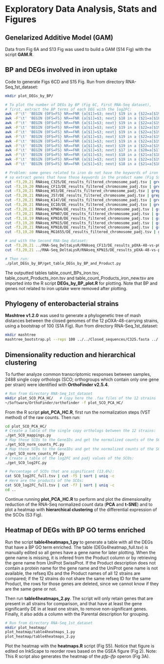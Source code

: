 # Exploratory Data Analysis, Stats and Figures

## Genelarized Additive Model (GAM)

Data from Fig 6A and S13 Fig was used to build a GAM (S14 Fig) with the script **GAM.R**.


## BP and DEGs involved in iron uptake

Code to generate Figs 6CD and S15 Fig. Run from directory RNA-Seq_1st_dataset:

```sh
mkdir plot_DEGs_by_BP/

# To plot the number of DEGs by BP (Fig 6C, First RNA-Seq dataset),
# first, extract the BP terms of each DEG with the log2FC:
awk -F'\t' 'BEGIN {OFS=FS} NR==FNR {a[$1]=$3; next} $19 in a {$22=a[$19]} 1' GSEA/refseq2uniprot/refseq2uniprot_C325_chr_filt.tsv <(cat RNAseq_C325/DE_results_filtered_chromosome_padj.tsv | sed 's/"//g' | sed 's/\.1\t/\t/g') | cut -f22,3 | awk -F'\t' '$2 != ""' > plot_DEGs_by_BP/C325_main.tsv
awk -F'\t' 'BEGIN {OFS=FS} NR==FNR {a[$1]=$3; next} $18 in a {$21=a[$18]} 1' GSEA/refseq2uniprot/refseq2uniprot_CF13_chr_filt.tsv <(cat RNAseq_CF13/DE_results_filtered_chromosome_padj.tsv | sed 's/"//g' | sed 's/\.1\t/\t/g') | cut -f21,3 | awk -F'\t' '$2 != ""' > plot_DEGs_by_BP/CF13_main.tsv
awk -F'\t' 'BEGIN {OFS=FS} NR==FNR {a[$1]=$3; next} $19 in a {$22=a[$19]} 1' GSEA/refseq2uniprot/refseq2uniprot_H53_chr_filt.tsv <(cat RNAseq_H53/DE_results_filtered_chromosome_padj.tsv | sed 's/"//g' | sed 's/\.1\t/\t/g') | cut -f22,3 | awk -F'\t' '$2 != ""' > plot_DEGs_by_BP/H53_main.tsv
awk -F'\t' 'BEGIN {OFS=FS} NR==FNR {a[$1]=$3; next} $19 in a {$22=a[$19]} 1' GSEA/refseq2uniprot/refseq2uniprot_J57_chr_filt.tsv <(cat RNAseq_J57/DE_results_filtered_chromosome_padj.tsv | sed 's/"//g' | sed 's/\.1\t/\t/g') | cut -f22,3 | awk -F'\t' '$2 != ""' > plot_DEGs_by_BP/J57_main.tsv
awk -F'\t' 'BEGIN {OFS=FS} NR==FNR {a[$1]=$3; next} $19 in a {$22=a[$19]} 1' GSEA/refseq2uniprot/refseq2uniprot_K147_chr_filt.tsv <(cat RNAseq_K147/DE_results_filtered_chromosome_padj.tsv | sed 's/"//g' | sed 's/\.1\t/\t/g') | cut -f22,3 | awk -F'\t' '$2 != ""' > plot_DEGs_by_BP/K147_main.tsv
awk -F'\t' 'BEGIN {OFS=FS} NR==FNR {a[$1]=$3; next} $19 in a {$22=a[$19]} 1' GSEA/refseq2uniprot/refseq2uniprot_EC10_chr_filt.tsv <(cat RNAseq_EC10/DE_results_filtered_chromosome_padj.tsv | sed 's/"//g' | sed 's/\.1\t/\t/g') | cut -f22,3 | awk -F'\t' '$2 != ""' > plot_DEGs_by_BP/EC10_main.tsv
awk -F'\t' 'BEGIN {OFS=FS} NR==FNR {a[$1]=$3; next} $19 in a {$22=a[$19]} 1' GSEA/refseq2uniprot/refseq2uniprot_KPN04_chr_filt.tsv <(cat RNAseq_KPN04/DE_results_filtered_chromosome_padj.tsv | sed 's/"//g' | sed 's/\.1\t/\t/g') | cut -f22,3 | awk -F'\t' '$2 != ""' > plot_DEGs_by_BP/KPN04_main.tsv
awk -F'\t' 'BEGIN {OFS=FS} NR==FNR {a[$1]=$3; next} $19 in a {$22=a[$19]} 1' GSEA/refseq2uniprot/refseq2uniprot_KPN07_chr_filt.tsv <(cat RNAseq_KPN07/DE_results_filtered_chromosome_padj.tsv | sed 's/"//g' | sed 's/\.1\t/\t/g') | cut -f22,3 | awk -F'\t' '$2 != ""' > plot_DEGs_by_BP/KPN07_main.tsv
awk -F'\t' 'BEGIN {OFS=FS} NR==FNR {a[$1]=$3; next} $17 in a {$20=a[$17]} 1' GSEA/refseq2uniprot/refseq2uniprot_KPN10_chr_filt.tsv <(cat RNAseq_KPN10/DE_results_filtered_chromosome_padj.tsv | sed 's/"//g' | sed 's/\.1\t/\t/g') | cut -f20,3 | awk -F'\t' '$2 != ""' > plot_DEGs_by_BP/KPN10_main.tsv
awk -F'\t' 'BEGIN {OFS=FS} NR==FNR {a[$1]=$3; next} $18 in a {$21=a[$18]} 1' GSEA/refseq2uniprot/refseq2uniprot_KPN15_chr_filt.tsv <(cat RNAseq_KPN15/DE_results_filtered_chromosome_padj.tsv | sed 's/"//g' | sed 's/\.1\t/\t/g') | cut -f21,3 | awk -F'\t' '$2 != ""' > plot_DEGs_by_BP/KPN15_main.tsv
awk -F'\t' 'BEGIN {OFS=FS} NR==FNR {a[$1]=$3; next} $19 in a {$22=a[$19]} 1' GSEA/refseq2uniprot/refseq2uniprot_KPN18_chr_filt.tsv <(cat RNAseq_KPN18/DE_results_filtered_chromosome_padj.tsv | sed 's/"//g' | sed 's/\.1\t/\t/g') | cut -f22,3 | awk -F'\t' '$2 != ""' > plot_DEGs_by_BP/KPN18_main.tsv
awk -F'\t' 'BEGIN {OFS=FS} NR==FNR {a[$1]=$3; next} $18 in a {$21=a[$18]} 1' GSEA/refseq2uniprot/refseq2uniprot_MG1655_chr_filt.tsv <(cat RNAseq_MG1655/DE_results_filtered_chromosome_padj.tsv | sed 's/"//g' | sed 's/\.1\t/\t/g') | cut -f21,3 | awk -F'\t' '$2 != ""' > plot_DEGs_by_BP/MG1655_main.tsv

# Problem: some genes related to iron do not have the keywords of iron in the GO annotation,
# so extract genes that have those keywords in the product name (Fig Sx, First RNA-Seq dataset):
cut -f3,20,21 RNAseq_C325/DE_results_filtered_chromosome_padj.tsv | grep -E "Fe|iron|enterobactin|ferrous|heme|siderophore|ferritin" | sed 's/"//g' > plot_DEGs_by_BP/C325_main_prod.tsv
cut -f3,19,20 RNAseq_CF13/DE_results_filtered_chromosome_padj.tsv | grep -E "Fe|iron|enterobactin|ferrous|heme|siderophore|ferritin" | sed 's/"//g' > plot_DEGs_by_BP/CF13_main_prod.tsv
cut -f3,20,21 RNAseq_H53/DE_results_filtered_chromosome_padj.tsv | grep -E "Fe|iron|enterobactin|ferrous|heme|siderophore|ferritin" | sed 's/"//g' > plot_DEGs_by_BP/H53_main_prod.tsv
cut -f3,20,21 RNAseq_J57/DE_results_filtered_chromosome_padj.tsv | grep -E "Fe|iron|enterobactin|ferrous|heme|siderophore|ferritin" | sed 's/"//g' > plot_DEGs_by_BP/J57_main_prod.tsv
cut -f3,20,21 RNAseq_K147/DE_results_filtered_chromosome_padj.tsv | grep -E "Fe|iron|enterobactin|ferrous|heme|siderophore|ferritin" | sed 's/"//g' > plot_DEGs_by_BP/K147_main_prod.tsv
cut -f3,20,21 RNAseq_EC10/DE_results_filtered_chromosome_padj.tsv | grep -E "Fe|iron|enterobactin|ferrous|heme|siderophore|ferritin" | sed 's/"//g' > plot_DEGs_by_BP/EC10_main_prod.tsv
cut -f3,20,21 RNAseq_KPN04/DE_results_filtered_chromosome_padj.tsv | grep -E "Fe|iron|enterobactin|ferrous|heme|siderophore|ferritin" | sed 's/"//g' > plot_DEGs_by_BP/KPN04_main_prod.tsv
cut -f3,20,21 RNAseq_KPN07/DE_results_filtered_chromosome_padj.tsv | grep -E "Fe|iron|enterobactin|ferrous|heme|siderophore|ferritin" | sed 's/"//g' > plot_DEGs_by_BP/KPN07_main_prod.tsv
cut -f3,18,19 RNAseq_KPN10/DE_results_filtered_chromosome_padj.tsv | grep -E "Fe|iron|enterobactin|ferrous|heme|siderophore|ferritin" | sed 's/"//g' > plot_DEGs_by_BP/KPN10_main_prod.tsv
cut -f3,19,20 RNAseq_KPN15/DE_results_filtered_chromosome_padj.tsv | grep -E "Fe|iron|enterobactin|ferrous|heme|siderophore|ferritin" | sed 's/"//g' > plot_DEGs_by_BP/KPN15_main_prod.tsv
cut -f3,20,21 RNAseq_KPN18/DE_results_filtered_chromosome_padj.tsv | grep -E "Fe|iron|enterobactin|ferrous|heme|siderophore|ferritin" | sed 's/"//g' > plot_DEGs_by_BP/KPN18_main_prod.tsv
cut -f3,19,20 RNAseq_MG1655/DE_results_filtered_chromosome_padj.tsv | grep -E "Fe|iron|enterobactin|ferrous|heme|siderophore|ferritin" | sed 's/"//g' > plot_DEGs_by_BP/MG1655_main_prod.tsv

# and with the Second RNA-Seq dataset:
cut -f3,20,21 ../RNA-Seq_DeltaLysR/RNAseq_CF13/DE_results_pOXA-48-vs-pOXA-48DlysR_filtered_padj.tsv | grep -E "Fe|iron|enterobactin|ferrous|heme|siderophore|ferritin" | sed 's/"//g' > plot_DEGs_by_BP/CF13_pOXA-48-vs-DlysR_prod.tsv
cut -f3,20,21 ../RNA-Seq_DeltaLysR/RNAseq_KPN15/DE_results_pOXA-48-vs-pOXA-48DlysR_filtered_padj.tsv | grep -E "Fe|iron|enterobactin|ferrous|heme|siderophore|ferritin" | sed 's/"//g' > plot_DEGs_by_BP/KPN15_pOXA-48-vs-DlysR_prod.tsv

# Then run:
./plot_DEGs_by_BP/get_table_DEGs_by_BP_and_Product.py
```
The outputted tables table_count_BPs_iron.tsv, table_count_Products_iron.tsv and table_count_Products_iron_new.tsv are imported into the R script **DEGs_by_BP_plot.R** for plotting. Note that BP and genes not related to iron uptake were removed after plotting.


## Phylogeny of enterobacterial strains

**Mashtree v1.2.0** was used to generate a phylogenetic tree of mash distances between the closed genomes of the 12 pOXA-48-carrying strains, using a bootstrap of 100 (S1A Fig). Run from directory RNA-Seq_1st_dataset:

```sh
mkdir mashtree
mashtree_bootstrap.pl --reps 100 ../../Closed_sequences/C325.fasta ../../Closed_sequences/CF13.fasta ../../Closed_sequences/H53.fasta ../../Closed_sequences/J57.fasta ../../Closed_sequences/K147.fasta ../../Closed_sequences/TC_EC10.fasta ../../Closed_sequences/TC_KPN04.fasta ../../Closed_sequences/TC_KPN07.fasta ../../Closed_sequences/TC_KPN10.fasta ../../Closed_sequences/TC_KPN15.fasta ../../Closed_sequences/TC_KPN18.fasta ../../Closed_sequences/MG1655p.fasta > mashtree/mashtree.dnd
```


## Dimensionality reduction and hierarchical clustering

To further analyze common transcriptomic responses between samples, 2488 single copy orthologs (SCO; orthogroups which contain only one gene per strain) were identified with **OrthoFinder v2.5.4**.

```sh
# Run from directory RNA-Seq_1st_dataset
mkdir plot_SCO_PCA_HC/   # Copy here the .faa files of the 12 strains
~/Software/OrthoFinder/orthofinder -f plot_SCO_PCA_HC/
```

From the R script **plot_PCA_HC.R**, first run the normalization steps (VST method) of the raw counts. Then run:

```sh
cd plot_SCO_PCA_HC/
# Create a table of the single copy orthologs between the 12 strains:
./get_SCO_mappings.py
# Map those SCOs to the GeneIDs and get the normalized counts of the SCOs (pOXA-48 carriers):
./get_SCO_norm_counts_PC.py
# Map those SCOs to the GeneIDs and get the normalized counts of the SCOs (pOXA-48-free):
./get_SCO_norm_counts_PF.py
# Create a table of the log2FC and padj values of the SCOs:
./get_SCO_log2FC.py

# Percentage of SCOs that are significant (13.6%):
cat SCO_log2FC_full.tsv | cut -f5 | sort | uniq -c
# Here are the products of the SCOs:
cat SCO_log2FC_full.tsv | cut -f7 | sort | uniq -c
cd ..
```

Continue running **plot_PCA_HC.R** to perform and plot the dimensionality reduction of the RNA-Seq normalized count data (**PCA** and **t-SNE**) and to plot a heatmap with **hierarchical clustering** of the differential expression of the SCOs (S3 Fig).


## Heatmap of DEGs with BP GO terms enriched

Run the script **table4heatmaps_1.py** to generate a table with all the DEGs that have a BP GO term enriched. The table (DEGs4heatmap_full.tsv) is manually edited so all genes have a gene name for later plotting. When the gene name is missing, it is infered from the Product column or by retrieving the gene name from UniProt SwissProt. If the Product description does not contain a protein name for the gene name and the UniProt gene name is not available, the refseq IDs and the Product names of all 12 strains are compared; if the 12 strains do not share the same refseq ID for the same Product, the rows for those genes are deleted, since we cannot know if they are the same gene or not.

Then run **table4heatmaps_2.py**. The script will only retain genes that are present in all strains for comparison, and that have at least the gene significantly DE in at least one strain, to remove non-significant genes. Finally, it also adds a column with the Parental description for grouping.

```sh
# Run from directory RNA-Seq_1st_dataset
mkdir plot_heatmap/
plot_heatmap/table4heatmaps_1.py
plot_heatmap/table4heatmaps_2.py
```

Plot the heatmap with the **heatmaps.R** script (Fig S5). Notice that figure is edited on InkScape to reorder rows based on the GSEA figure (Fig 2). Note: This R script also generates the heatmap of the *pfp-ifp* operon (Fig 3A).
